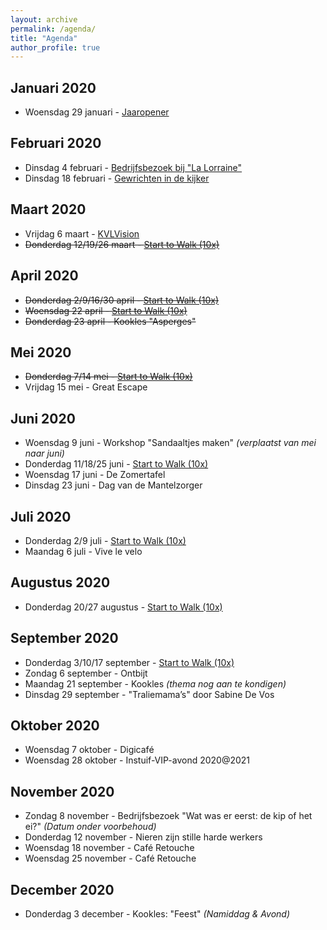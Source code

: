 ```yaml
---
layout: archive
permalink: /agenda/
title: "Agenda"
author_profile: true
---
```


## Januari 2020
- Woensdag 29 januari - [Jaaropener](/assets/media/agenda/2020-01-29-Start.pdf)

## Februari 2020
- Dinsdag 4 februari - [Bedrijfsbezoek bij "La Lorraine"](/assets/media/agenda/2020-02-04-lorraine.jpg)
- Dinsdag 18 februari - [Gewrichten in de kijker](/assets/media/agenda/2020-02-18-Gewrichten-in-de-kijker.pdf)

## Maart 2020
- Vrijdag 6 maart - [KVLVision](/assets/media/agenda/2020-03-06-KVLVision.pdf)
- <s>Donderdag 12/19/26 maart - [Start to Walk (10x)](/assets/media/agenda/2020-03-12-start-to-walk.jpg)</s>

## April 2020
- <s>Donderdag 2/9/16/30 april - [Start to Walk (10x)](/assets/media/agenda/2020-03-12-start-to-walk.jpg)</s>
- <s>Woensdag 22 april - [Start to Walk (10x)](/assets/media/agenda/2020-03-12-start-to-walk.jpg)</s>
- <s>Donderdag 23 april - Kookles "Asperges"</s>

## Mei 2020
- <s>Donderdag 7/14 mei - [Start to Walk (10x)](/assets/media/agenda/2020-03-12-start-to-walk.jpg)</s>
- Vrijdag 15 mei - Great Escape

## Juni 2020
- Woensdag 9 juni - Workshop "Sandaaltjes maken" _(verplaatst van mei naar juni)_
- Donderdag 11/18/25 juni - [Start to Walk (10x)](/assets/media/agenda/2020-Herstart-Start-to-Walk.pdf)
- Woensdag 17 juni - De Zomertafel
- Dinsdag  23 juni - Dag van de Mantelzorger

## Juli 2020
- Donderdag 2/9 juli - [Start to Walk (10x)](/assets/media/agenda/2020-Herstart-Start-to-Walk.pdf)
- Maandag 6 juli - Vive le velo

## Augustus 2020
- Donderdag 20/27 augustus - [Start to Walk (10x)](/assets/media/agenda/2020-Herstart-Start-to-Walk.pdf)

## September 2020
- Donderdag 3/10/17 september - [Start to Walk (10x)](/assets/media/agenda/2020-Herstart-Start-to-Walk.pdf)
- Zondag 6 september - Ontbijt
- Maandag 21 september - Kookles _(thema nog aan te kondigen)_
- Dinsdag 29 september - "Traliemama’s" door Sabine De Vos

## Oktober 2020
- Woensdag 7 oktober - Digicafé
- Woensdag 28 oktober - Instuif-VIP-avond 2020@2021

## November 2020
- Zondag 8 november - Bedrijfsbezoek "Wat was er eerst: de kip of het ei?" _(Datum onder voorbehoud)_
- Donderdag 12 november - Nieren zijn stille harde werkers
- Woensdag 18 november - Café Retouche
- Woensdag 25 november - Café Retouche

## December 2020
- Donderdag 3 december - Kookles: "Feest" _(Namiddag & Avond)_

